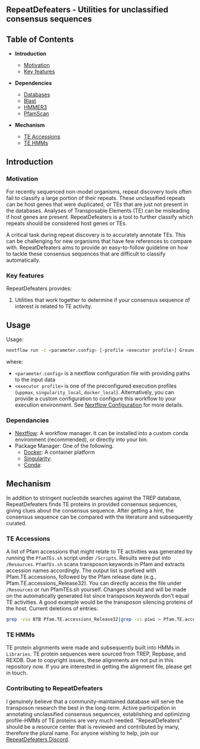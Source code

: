 ## RepeatDefeaters - Utilities for unclassified consensus sequences

## Table of Contents
-   **Introduction**
    -   [Motivation](#motivation)
    -   [Key features](#key-features)

-   **Dependencies**
    -   [Databases](#DB)
    -   [Blast](#blast)
    -   [HMMER3](#hmmer3)
    -   [PfamScan](#pfamscan)

-   **Mechanism**
    -   [TE Accessions](#teaccs)
    -   [TE HMMs](#TEHMMs)

## Introduction

### Motivation

For recently sequenced non-model organisms, repeat discovery tools
often fail to classify a large portion of their repeats. These
unclassified repeats can be host genes that were duplicated, or TEs
that are just not present in the databases. Analyses of Transposable
Elements (TE) can be misleading if host genes are present.
RepeatDefeaters is a tool to further classify which repeats should
be considered host genes or TEs.

A critical task during repeat discovery is to accurately annotate
TEs. This can be challenging for new organisms that have few
references to compare with. RepeatDefeaters aims to provide an
easy-to-follow guideline on how to tackle these consensus sequences
that are difficult to classify automatically.

### Key features

RepeatDefeaters provides:
1. Utilities that work together to determine if your consensus
sequence of interest is related to TE activity.

## Usage

Usage:
```bash
nextflow run -c <parameter.config> [-profile <executor profile>] GroundB/RepeatDefeaters
```

where:
- `<parameter.config>` is a nextflow configuration file with providing
    paths to the input data
- `<executor profile>` is one of the preconfigured execution profiles
    (`uppmax`, `singularity_local`, `docker_local`). Alternatively,
    you can provide a custom configuration to configure this workflow
    to your execution environment. See [Nextflow Configuration](https://www.nextflow.io/docs/latest/config.html#scope-executor)
    for more details.

### Dependancies

- [Nextflow](Nextflow.io/): A workflow manager. It can be installed
    into a custom conda environment (recommended), or directly
    into your bin.
- Package Manager: One of the following.
    - [Docker](https://www.docker.com/): A container platform
    - [Singularity](https://sylabs.io/singularity/):
    - [Conda](https://docs.conda.io/en/latest/miniconda.html):

##  Mechanism
In addition to stringent nucleotide searches against the TREP database, RepeatDefeaters finds TE proteins in provided consensus sequences, giving clues about the consensus sequence. After getting a hint, the consensus sequence can be compared with the literature and subsequently curated.

### TE Accessions
A list of Pfam accessions that might relate to TE activities was generated by running the `PfamTEs.sh` script under `/Scripts`. Results were put into `/Resources`. `PfamTEs.sh` scans transposon keywords in Pfam and extracts accession names accordingly. The output list is prefixed with Pfam.TE.accessions, followed by the Pfam release date (e.g., Pfam.TE.accessions_Release32). You can directly access the file under `/Resources` or run PfamTEs.sh yourself. Changes should and will be made on the automatically generated list since transposon keywords don't equal TE activities. A good example would be the transposon silencing proteins of the host.
Current deletions of entries:
```bash
grep -viw BTB Pfam.TE.accessions_Release32|grep -vi piwi > Pfam.TE.accessions_Release32.amended
```
### TE HMMs
TE protein alignments were made and subsequently built into HMMs in `Libraries`. TE protein sequences were sourced from TREP, Repbase, and REXDB. Due to copyright issues, these alignments are not put in this repository now. If you are interested in getting the alignment file, please get in touch.

### Contributing to RepeatDefeaters
I genuinely believe that a community-maintained database will serve the transposon research the best in the long-term. Active participation in annotating unclassified consensus sequences, establishing and optimizing profile-HMMs of TE proteins are very much needed. "RepeatDefeaters" should be a resource center that is reviewed and contributed by many, therefore the plural name.
For anyone wishing to help, join our [RepeatDefeaters Discord](https://discord.gg/SKatqNn).
